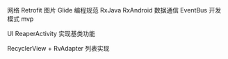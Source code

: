 网络 Retrofit
图片 Glide
编程规范 RxJava RxAndroid
数据通信 EventBus
开发模式 mvp

UI
ReaperActivity 实现基类功能

RecyclerView + RvAdapter 列表实现